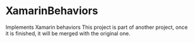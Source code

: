 # XamarinBehaviors
Implements Xamarin behaviors 
This project is part of another project, once it is finished, it will be merged with the original one.

